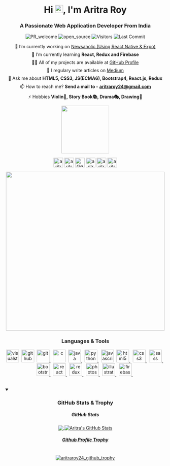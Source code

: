 <h1 align="center">Hi <img src="https://media.giphy.com/media/hvRJCLFzcasrR4ia7z/giphy.gif" width="25px">, I'm Aritra Roy</h1>
<h3 align="center">A Passionate Web Application Developer From India</h3>

<p align="center">
  <img alt="PR_welcome" src="https://img.shields.io/badge/PRs-welcome-brightgreen.svg?style=flat&logo=github" href="https://github.com/aritraroy24">
  <img alt="open_source" src="https://badges.frapsoft.com/os/v2/open-source.svg?v=103" href="https://github.com/aritraroy24">
  <img alt="Visitors" src="https://komarev.com/ghpvc/?username=aritraroy24&style=flat&labelColor=black&logo=github&label=PROFILE+VIEWS&color=29bf12"/>
  <img alt="Last Commit" src="https://img.shields.io/github/last-commit/aritraroy24/aritraroy24?logo=markdown&label=LAST+UPDATE&color=29bf12&style=flat">
</p>

<div align="center">
  
  🔭 I’m currently working on [Newsaholic (Using React Native & Expo)](https://github.com/DuoScript/Newsaholic) </br>
  <img align="center" src="https://www.linkpicture.com/q/gold_ring.png" height="8"> </br>
  🌱 I’m currently learning **React, Redux and Firebase** </br>
  <img align="center" src="https://www.linkpicture.com/q/gold_ring.png" height="8"> </br>
  👨‍💻 All of my projects are available at [GitHub Profile](https://github.com/aritraroy24) </br>
  <img align="center" src="https://www.linkpicture.com/q/gold_ring.png" height="8"> </br>
  📝 I regulary write articles on [Medium](https://medium.com/@aritraroy24) </br>
  <img align="center" src="https://www.linkpicture.com/q/gold_ring.png" height="8"> </br>
  💬 Ask me about **HTML5, CSS3, JS(ECMA6), Bootstrap4, React.js, Redux** </br>
  <img align="center" src="https://www.linkpicture.com/q/gold_ring.png" height="8"> </br>
  📫 How to reach me? **Send a mail to -**  **aritraroy24@gmail.com** </br>
  <img align="center" src="https://www.linkpicture.com/q/gold_ring.png" height="8"> </br>
  ⚡ Hobbies **Violin🎻, Story Book📚, Drama🎭, Drawing🎨** </br>
  
</div>

<p align="center">
  <img src="https://www.linkpicture.com/q/connect_with_me.png" width="150">
</p>
<p align="center">
<a href="https://aritraroy24.netlify.app/" target="_blank"><img align="center" src="https://www.linkpicture.com/q/website_3.png" alt="aritraroy24_website" height="30" width="30" /></a>
<a href="https://linkedin.com/in/aritraroy24" target="_blank"><img align="center" src="https://cdn3.iconfinder.com/data/icons/address-book-providers-in-black-white/512/linkedin-512.png" alt="aritraroy24" height="30" width="30" /></a>
<a href="https://medium.com/@aritraroy24" target="_blank"><img align="center" src="https://cdn.iconscout.com/icon/free/png-512/medium-1693563-1442604.png" alt="@aritraroycoc" height="30" width="30" /></a>
<a href="https://twitter.com/aritraroy24roy" target="_blank"><img align="center" src="https://www.seekpng.com/png/full/84-842766_logo-twitter-png-noir-twitter-icon-vector-circle.png" alt="aritraroy24roy" height="30" width="30" /></a>
<a href="https://www.facebook.com/aritraroy24/" target="_blank"><img align="center" src="https://www.linkpicture.com/q/facebook_29.png" alt="aritraroy24" height="30" width="30" /></a>
<a href="https://instagram.com/aritraroy24" target="_blank"><img align="center" src="https://www.freeiconspng.com/thumbs/black-icon/black-instagram-icon-21.png" alt="aritraroy24" height="30" width="30" /></a>
</p>
<p align="center">
  <img align="center" src="https://www.linkpicture.com/q/gold_line.png" width="500">
</p>
<h3 align="center">Languages & Tools</h3>
<p align="center">
  <a href="https://code.visualstudio.com/" target="_blank"><img src="https://www.linkpicture.com/q/vscode.png" alt="visualstudiocode" height="40" width="40" /></a>&nbsp;
  <a href="https://github.com/" target="_blank"><img src="https://www.linkpicture.com/q/github_9.png" alt="github" height="40" width="40" /></a>&nbsp;
  <a href="https://git-scm.com/" target="_blank"> <img src="https://www.linkpicture.com/q/git_1.png" alt="git" width="40" height="40"/> </a>&nbsp;
  <a href="https://www.cprogramming.com/" target="_blank"> <img src="https://www.linkpicture.com/q/c_13.png" alt="c" width="40" height="40"/></a>&nbsp;
  <a href="https://www.java.com" target="_blank"> <img src="https://www.linkpicture.com/q/java.png" alt="java" width="40" height="40"/> </a>&nbsp;
  <a href="https://www.python.org/" target="_blank"> <img src="https://www.linkpicture.com/q/python_1.png" alt="python" width="40" height="40"/> </a>&nbsp;
  <a href="https://developer.mozilla.org/en-US/docs/Web/JavaScript" target="_blank"> <img src="https://www.linkpicture.com/q/javascript.png" alt="javascript"  width="40" height="40"/></a>&nbsp;
  <a href="https://www.w3.org/html/" target="_blank"> <img src="https://www.linkpicture.com/q/html_2.png" alt="html5" width="40" height="40"/> </a>&nbsp;
  <a href="https://www.w3schools.com/css/" target="_blank"> <img src="https://www.linkpicture.com/q/css.png" alt="css3" width="40" height="40"/> </a>&nbsp;
  <a href="https://sass-lang.com" target="_blank"> <img src="https://www.linkpicture.com/q/sass.png" alt="sass" width="40" height="40"/> </a>&nbsp;
  <a href="https://getbootstrap.com" target="_blank"> <img src="https://www.linkpicture.com/q/bootstrap.png" alt="bootstrap" width="40" height="40"/> </a>&nbsp;
  <a href="https://reactjs.org/" target="_blank"> <img src="https://www.linkpicture.com/q/react.png" alt="react" width="40" height="40"/> </a>&nbsp;
  <a href="https://redux.js.org" target="_blank"> <img src="https://www.linkpicture.com/q/redux.png" alt="redux" width="40" height="40"/> </a>&nbsp;
  <a href="https://www.photoshop.com/en" target="_blank"> <img src="https://www.linkpicture.com/q/photoshop_1.png" alt="photoshop" width="40" height="40"/> </a>&nbsp;
  <a href="https://www.adobe.com/in/products/illustrator.html" target="_blank"> <img src="https://www.linkpicture.com/q/illustrator.png" alt="illustrator" width="40" height="40"/> </a>&nbsp;
  <a href="https://firebase.google.com/" target="_blank"> <img src="https://www.linkpicture.com/q/firebase.png" alt="firebase" width="40" height="40"/> </a>&nbsp;
</p>
</br>

<details open>
  <summary><h3 align="center">GitHub Stats & Trophy</h3></summary>
  <div align="center">
  
  <h5 align="center">GitHub Stats</h5>
  <a href="https://github.com/aritraroy24/aritraroy24">
  <img align="center" src="https://github-readme-stats.vercel.app/api/top-langs/?username=aritraroy24&hide=java,html&title_color=ffffff&text_color=c9cacc&icon_color=2bbc8a&bg_color=1d1f21" />
  </a>
  <a href="https://github.com/aritraroy24/aritraroy24">
  <img align="center" src="https://github-readme-stats.vercel.app/api?username=aritraroy24&show_icons=true&line_height=27&count_private=true&title_color=ffffff&text_color=c9cacc&icon_color=2bbc8a&bg_color=1d1f21" alt="Aritra's GitHub Stats" />
  
</br>  

  <h5 align="center">Github Profile Trophy</h5></br>
  <img align="center" src="https://github-profile-trophy.vercel.app/?username=aritraroy24&no-frame=true&theme=juicyfresh&row=1" alt="aritraroy24_github_trophy" />
</details>

</div>
